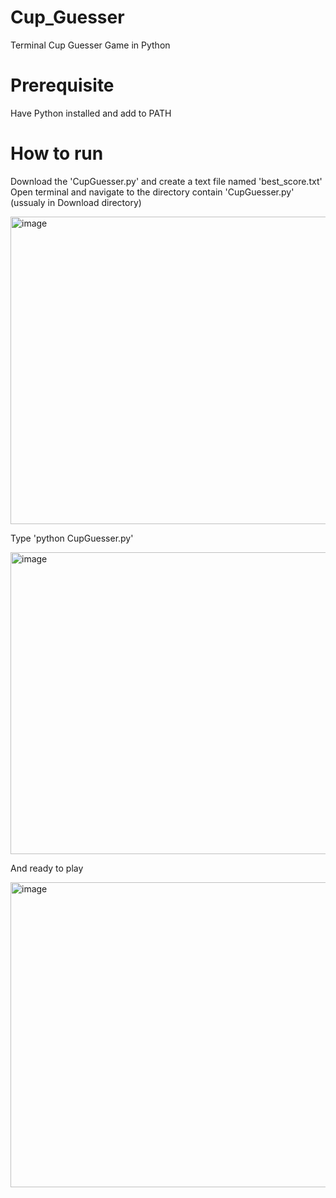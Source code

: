 # Cup_Guesser
Terminal Cup Guesser Game in Python

# Prerequisite
Have Python installed and add to PATH

# How to run
Download the 'CupGuesser.py' and create a text file named 'best_score.txt'
Open terminal and navigate to the directory contain 'CupGuesser.py' (ussualy in Download directory)

<img width="803" height="492" alt="image" src="https://github.com/user-attachments/assets/663409dd-323c-41a2-8897-546010dd2105" />

Type 'python CupGuesser.py'

<img width="802" height="483" alt="image" src="https://github.com/user-attachments/assets/0c3a725b-19d0-44ab-8175-7d42d96a6bf7" />

And ready to play

<img width="802" height="488" alt="image" src="https://github.com/user-attachments/assets/0ac823e2-8268-4707-acde-bc91dbf394fa" />
